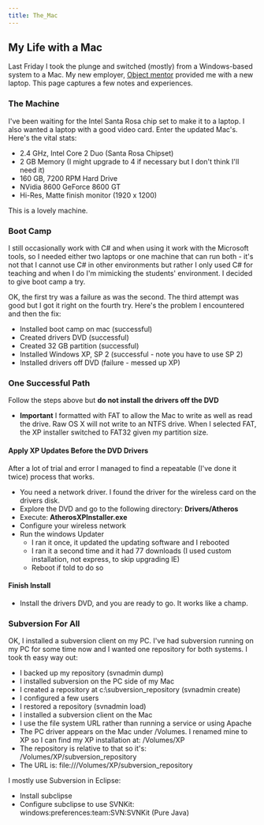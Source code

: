 ```yaml
---
title: The_Mac
---
```

## My Life with a Mac

Last Friday I took the plunge and switched (mostly) from a Windows-based system to a Mac. My new employer, [Object mentor](http://www.objectmentor.com) provided me with a new laptop. This page captures a few notes and experiences.

### The Machine
I've been waiting for the Intel Santa Rosa chip set to make it to a laptop. I also wanted a laptop with a good video card. Enter the updated Mac's. Here's the vital stats:
* 2.4 GHz, Intel Core 2 Duo (Santa Rosa Chipset)
* 2 GB Memory (I might upgrade to 4 if necessary but I don't think I'll need it)
* 160 GB, 7200 RPM Hard Drive
* NVidia 8600 GeForce 8600 GT
* Hi-Res, Matte finish monitor (1920 x 1200)

This is a lovely machine.

### Boot Camp
I still occasionally work with C# and when using it work with the Microsoft tools, so I needed either two laptops or one machine that can run both - it's not that I cannot use C# in other environments but rather I only used C# for teaching and when I do I'm mimicking the students' environment. I decided to give boot camp a try.

OK, the first try was a failure as was the second. The third attempt was good but I got it right on the fourth try. Here's the problem I encountered and then the fix:
* Installed boot camp on mac (successful)
* Created drivers DVD (successful)
* Created 32 GB partition (successful)
* Installed Windows XP, SP 2 (successful - note you have to use SP 2)
* Installed drivers off DVD (failure - messed up XP)

### One Successful Path
Follow the steps above but **do not install the drivers off the DVD**
* **Important** I formatted with FAT to allow the Mac to write as well as read the drive. Raw OS X will not write to an NTFS drive. When I selected FAT, the XP installer switched to FAT32 given my partition size.

#### Apply XP Updates **Before** the DVD Drivers
After a lot of trial and error I managed to find a repeatable (I've done it twice) process that works.
* You need a network driver. I found the driver for the wireless card on the drivers disk.
* Explore the DVD and go to the following directory: **Drivers/Atheros**
* Execute: **AtherosXPInstaller.exe**
* Configure your wireless network
* Run the windows Updater
  * I ran it once, it updated the updating software and I rebooted
  * I ran it a second time and it had 77 downloads (I used custom installation, not express, to skip upgrading IE)
  * Reboot if told to do so

#### Finish Install
  * Install the drivers DVD, and you are ready to go. It works like a champ.

### Subversion For All
OK, I installed a subversion client on my PC. I've had subversion running on my PC for some time now and I wanted one repository for both systems. I took th easy way out:
* I backed up my repository (svnadmin dump)
* I installed subversion on the PC side of my Mac
* I created a repository at c:\subversion_repository (svnadmin create)
* I configured a few users
* I restored a repository (svnadmin load)
* I installed a subversion client on the Mac
* I use the file system URL rather than running a service or using Apache
* The PC driver appears on the Mac under /Volumes. I renamed mine to XP so I can find my XP installation at: /Volumes/XP
* The repository is relative to that so it's: /Volumes/XP/subversion_repository
* The URL is: file:///Volumes/XP/subversion_repository

I mostly use Subversion in Eclipse:
* Install subclipse
* Configure subclipse to use SVNKit: windows:preferences:team:SVN:SVNKit (Pure Java)
